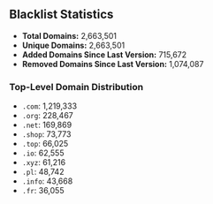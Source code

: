 ## Blacklist Statistics

- **Total Domains:** 2,663,501
- **Unique Domains:** 2,663,501
- **Added Domains Since Last Version:** 715,672
- **Removed Domains Since Last Version:** 1,074,087

### Top-Level Domain Distribution

-  `.com`: 1,219,333
-  `.org`: 228,467
-  `.net`: 169,869
-  `.shop`: 73,773
-  `.top`: 66,025
-  `.io`: 62,555
-  `.xyz`: 61,216
-  `.pl`: 48,742
-  `.info`: 43,668
-  `.fr`: 36,055
